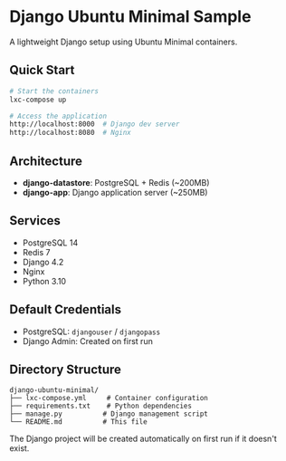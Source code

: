 # Django Ubuntu Minimal Sample

A lightweight Django setup using Ubuntu Minimal containers.

## Quick Start

```bash
# Start the containers
lxc-compose up

# Access the application
http://localhost:8000  # Django dev server
http://localhost:8080  # Nginx
```

## Architecture

- **django-datastore**: PostgreSQL + Redis (~200MB)
- **django-app**: Django application server (~250MB)

## Services

- PostgreSQL 14
- Redis 7
- Django 4.2
- Nginx
- Python 3.10

## Default Credentials

- PostgreSQL: `djangouser` / `djangopass`
- Django Admin: Created on first run

## Directory Structure

```
django-ubuntu-minimal/
├── lxc-compose.yml     # Container configuration
├── requirements.txt    # Python dependencies
├── manage.py          # Django management script
└── README.md          # This file
```

The Django project will be created automatically on first run if it doesn't exist.